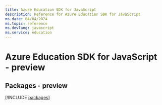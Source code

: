 ```yaml
---
title: Azure Education SDK for JavaScript
description: Reference for Azure Education SDK for JavaScript
ms.date: 04/04/2024
ms.topic: reference
ms.devlang: javascript
ms.service: education
---
```

# Azure Education SDK for JavaScript - preview
## Packages - preview
[!INCLUDE [packages](education-index.md)]
